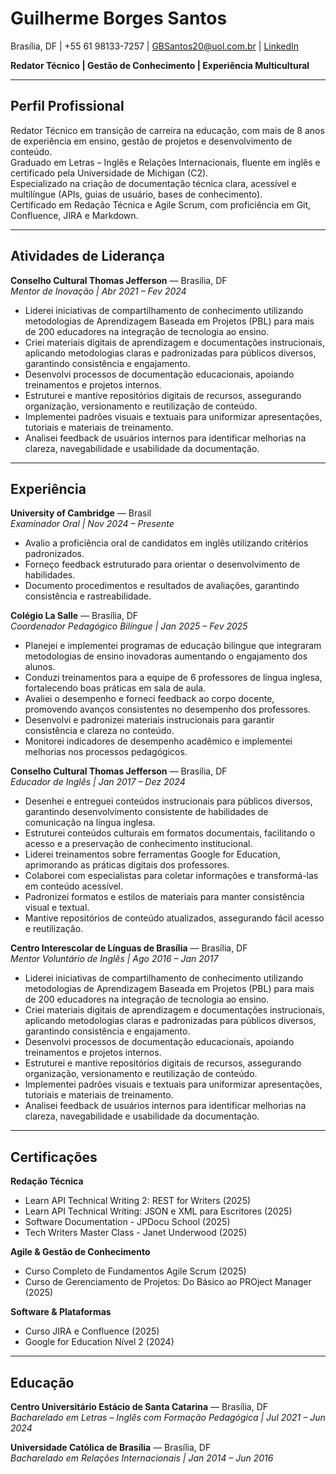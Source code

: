 # Guilherme Borges Santos

Brasília, DF | +55 61 98133-7257 | [GBSantos20@uol.com.br](mailto:GBSantos20@uol.com.br) | [LinkedIn](https://www.linkedin.com/in/guilhermeborsan)

**Redator Técnico | Gestão de Conhecimento | Experiência Multicultural**

---

## Perfil Profissional
Redator Técnico em transição de carreira na educação, com mais de 8 anos de experiência em ensino, gestão de projetos e desenvolvimento de conteúdo.  
Graduado em Letras – Inglês e Relações Internacionais, fluente em inglês e certificado pela Universidade de Michigan (C2).  
Especializado na criação de documentação técnica clara, acessível e multilíngue (APIs, guias de usuário, bases de conhecimento).  
Certificado em Redação Técnica e Agile Scrum, com proficiência em Git, Confluence, JIRA e Markdown.

---

## Atividades de Liderança

**Conselho Cultural Thomas Jefferson** — Brasília, DF  
*Mentor de Inovação | Abr 2021 – Fev 2024*  
- Liderei iniciativas de compartilhamento de conhecimento utilizando metodologias de Aprendizagem Baseada em Projetos (PBL) para mais de 200 educadores na integração de tecnologia ao ensino.
- Criei materiais digitais de aprendizagem e documentações instrucionais, aplicando metodologias claras e padronizadas para públicos diversos, garantindo consistência e engajamento.
- Desenvolvi processos de documentação educacionais, apoiando treinamentos e projetos internos.
- Estruturei e mantive repositórios digitais de recursos, assegurando organização, versionamento e reutilização de conteúdo.
- Implementei padrões visuais e textuais para uniformizar apresentações, tutoriais e materiais de treinamento.
- Analisei feedback de usuários internos para identificar melhorias na clareza, navegabilidade e usabilidade da documentação.

---

## Experiência

**University of Cambridge** — Brasil  
*Examinador Oral | Nov 2024 – Presente*  
- Avalio a proficiência oral de candidatos em inglês utilizando critérios padronizados.  
- Forneço feedback estruturado para orientar o desenvolvimento de habilidades.  
- Documento procedimentos e resultados de avaliações, garantindo consistência e rastreabilidade.  

**Colégio La Salle** — Brasília, DF  
*Coordenador Pedagógico Bilíngue | Jan 2025 – Fev 2025*  
- Planejei e implementei programas de educação bilíngue que integraram metodologias de ensino inovadoras aumentando o engajamento dos alunos.
- Conduzi treinamentos para a equipe de 6 professores de língua inglesa, fortalecendo boas práticas em sala de aula.
- Avaliei o desempenho e forneci feedback ao corpo docente, promovendo avanços consistentes no desempenho dos professores.
- Desenvolvi e padronizei materiais instrucionais para garantir consistência e clareza no conteúdo.
- Monitorei indicadores de desempenho acadêmico e implementei melhorias nos processos pedagógicos.

**Conselho Cultural Thomas Jefferson** — Brasília, DF  
*Educador de Inglês | Jan 2017 – Dez 2024*  
- Desenhei e entreguei conteúdos instrucionais para públicos diversos, garantindo desenvolvimento consistente de habilidades de comunicação na língua inglesa.
- Estruturei conteúdos culturais em formatos documentais, facilitando o acesso e a preservação de conhecimento institucional.
- Liderei treinamentos sobre ferramentas Google for Education, aprimorando as práticas digitais dos professores.
- Colaborei com especialistas para coletar informações e transformá-las em conteúdo acessível.
- Padronizei formatos e estilos de materiais para manter consistência visual e textual.
- Mantive repositórios de conteúdo atualizados, assegurando fácil acesso e reutilização.

**Centro Interescolar de Línguas de Brasília** — Brasília, DF  
*Mentor Voluntário de Inglês | Ago 2016 – Jan 2017*  
- Liderei iniciativas de compartilhamento de conhecimento utilizando metodologias de Aprendizagem Baseada em Projetos (PBL) para mais de 200 educadores na integração de tecnologia ao ensino.
- Criei materiais digitais de aprendizagem e documentações instrucionais, aplicando metodologias claras e padronizadas para públicos diversos, garantindo consistência e engajamento.
- Desenvolvi processos de documentação educacionais, apoiando treinamentos e projetos internos.
- Estruturei e mantive repositórios digitais de recursos, assegurando organização, versionamento e reutilização de conteúdo.
- Implementei padrões visuais e textuais para uniformizar apresentações, tutoriais e materiais de treinamento.
- Analisei feedback de usuários internos para identificar melhorias na clareza, navegabilidade e usabilidade da documentação.

---

## Certificações

**Redação Técnica**  
- Learn API Technical Writing 2: REST for Writers (2025)  
- Learn API Technical Writing: JSON e XML para Escritores (2025)  
- Software Documentation - JPDocu School (2025)  
- Tech Writers Master Class - Janet Underwood (2025)

**Agile & Gestão de Conhecimento**  
- Curso Completo de Fundamentos Agile Scrum (2025)  
- Curso de Gerenciamento de Projetos: Do Básico ao PROject Manager (2025)

**Software & Plataformas**  
- Curso JIRA e Confluence (2025)  
- Google for Education Nível 2 (2024)

---

## Educação

**Centro Universitário Estácio de Santa Catarina** — Brasília, DF  
*Bacharelado em Letras – Inglês com Formação Pedagógica | Jul 2021 – Jun 2024*

**Universidade Católica de Brasília** — Brasília, DF  
*Bacharelado em Relações Internacionais | Jan 2014 – Jun 2016*
